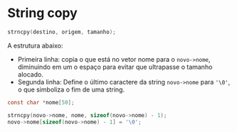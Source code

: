 # String copy

```c
strncpy(destino, origem, tamanho);
```

A estrutura abaixo:

* Primeira linha: copia o que está no vetor nome para o `novo->nome`, diminuindo em um o espaço para evitar que ultrapasse o tamanho alocado.
* Segunda linha: Define o último caractere da string `novo->nome` para `'\0'`, o que simboliza o fim de uma string.

```c
const char *nome[50];

strncpy(novo->nome, nome, sizeof(novo->nome) - 1);
novo->nome[sizeof(novo->nome) - 1] = '\0';
```
